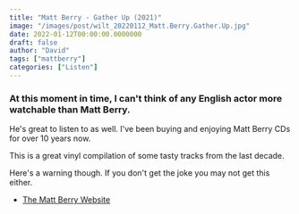 ```yaml
---
title: "Matt Berry - Gather Up (2021)"
image: "/images/post/wilt_20220112_Matt.Berry.Gather.Up.jpg"
date: 2022-01-12T00:00:00.0000000
draft: false
author: "David"
tags: ["mattberry"]
categories: ["Listen"]
---
```

### At this moment in time, I can't think of any English actor more watchable than Matt Berry. 

 He's great to listen to as well. I've been buying and enjoying Matt Berry CDs for over 10 years now. 

 This is a great vinyl compilation of some tasty tracks from the last decade. 

 Here's a warning though. If you don't get the joke you may not get this either.

-  [The Matt Berry Website](https://themattberry.co.uk)